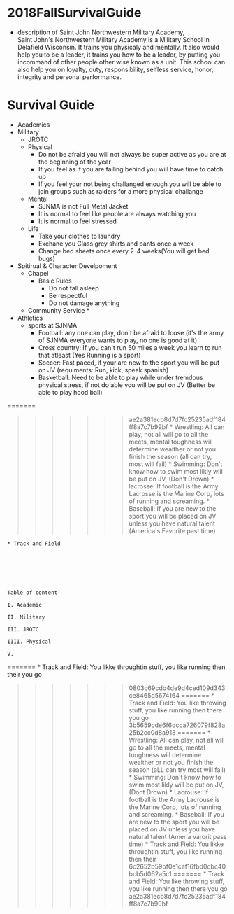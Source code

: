 # 2018FallSurvivalGuide
* description of Saint John Northwestern Military Academy,  
 Saint John's Northwestern Military Academy is a Military School in Delafield Wisconsin. It trains you physicaly and mentally. It also would help you to be a leader, it trains you how to be a leader, by putting you incommand of other people other wise known as a unit. This school can also help you on loyalty, duty, responsibility, selfless service, honor, integrity and personal performance.

# Survival Guide
* Academics
* Military
    * JROTC
    * Physical
        * Do not be afraid you will not always be super active as you are at the beginning of the year
        * If you feel as if you are falling behind you will have time to catch up
        * If you feel your not being challanged enough you will be able to join groups such as raiders for a more physical challange
    * Mental
        * SJNMA is not Full Metal Jacket
        * It is normal to feel like people are always watching you
        * It is normal  to feel stressed
    * Life
        * Take your clothes to laundry
        * Exchane you Class grey shirts and pants once a week
        * Change bed sheets once every 2-4 weeks(You will get bed bugs)
* Spitirual & Character Develpoment
    * Chapel
        * Basic Rules
            * Do not fall asleep
            * Be respectful
            * Do not damage anything
    * Community Service
        * 
* Athletics
    * sports at SJNMA
        * Football: any one can play, don't be afraid to loose (it's the army of SJNMA everyone wants to play, no one is good at it)
        * Cross country: If you can't run 50 miles a week you learn to run that atleast (Yes Running is a sport)
        * Soccer: Fast paced, if your are new to the sport you will be put on JV (requiments: Run, kick, speak spanish)
        * Basketball: Need to be able to play while under tremdous physical stress, if not do able you will be put on JV (Better be able to play hood ball)

=======
>>>>>>> ae2a381ecb8d7d7fc25235adf184ff8a7c7b99bf
        * Wrestling: All can play, not all will go to all the meets, mental toughness will determine weaither or not you finish the season (all can try, most will fail)
        * Swimming: Don't know how to swim most likly will be put on JV, (Don't Drown)
        * lacrosse: If football is the Army Lacrosse is the Marine Corp, lots of running and screaming.
        * Baseball: If you are new to the sport you will be placed on JV unless you have natural talent     (America's Favorite past time)

    * Track and Field







    Table of content

    I. Academic

    II. Military

    III. JROTC

    IIII. Physical

    V. 

=======
        *  Track and Field: You likke throughtin stuff, you like running then their you go
>>>>>>> 0803c69cdb4de9d4ced109d343ce8465d5674164
=======
        *  Track and Field: You like throwing stuff, you like running then there you go
>>>>>>> 3b5659cde6f6dcca726079f828a25b2cc0d8a913
=======
        * Wrestling: All can play, not all will go to all the meets, mental toughness will determine weaither or not you finish the season (aLL can try most will fail)
        * Swimming: Don't know how to swim most likly will be put on JV, (Dont Drown)
        * Lacrouse: If football is the Army Lacrouse is the Marine Corp, lots of running and screaming.
        * Baseball: If you are new to the sport you will be placed on JV unless you have natural talent (Ameria varorit pass time)
        *  Track and Field: You likke throughtin stuff, you like running then their 
>>>>>>> 6c2652b59bf0e1caf16fbd0cbc40bcb5d062a5c1
=======
        *  Track and Field: You like throwing stuff, you like running then there you go
>>>>>>> ae2a381ecb8d7d7fc25235adf184ff8a7c7b99bf

